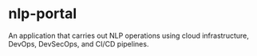# nlp-portal
An application that carries out NLP operations using cloud infrastructure, DevOps, DevSecOps, and CI/CD pipelines.
